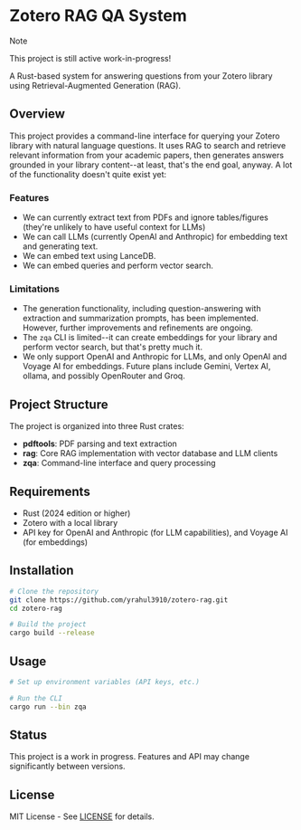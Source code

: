 # Zotero RAG QA System

> [!NOTE]
> This project is still active work-in-progress!

A Rust-based system for answering questions from your Zotero library using Retrieval-Augmented Generation (RAG).

## Overview

This project provides a command-line interface for querying your Zotero library with natural language questions. It uses RAG to search and retrieve relevant information from your academic papers, then generates answers grounded in your library content--at least, that's the end goal, anyway. A lot of the functionality doesn't quite exist yet: 

### Features

* We can currently extract text from PDFs and ignore tables/figures (they're unlikely to have useful context for LLMs)
* We can call LLMs (currently OpenAI and Anthropic) for embedding text and generating text.
* We can embed text using LanceDB.
* We can embed queries and perform vector search.

### Limitations

* The generation functionality, including question-answering with extraction and summarization prompts, has been implemented. However, further improvements and refinements are ongoing.
* The `zqa` CLI is limited--it can create embeddings for your library and perform vector search, but that's pretty much it.
* We only support OpenAI and Anthropic for LLMs, and only OpenAI and Voyage AI for embeddings. Future plans include Gemini, Vertex AI, ollama, and possibly OpenRouter and Groq.

## Project Structure

The project is organized into three Rust crates:

- **pdftools**: PDF parsing and text extraction
- **rag**: Core RAG implementation with vector database and LLM clients
- **zqa**: Command-line interface and query processing

## Requirements

- Rust (2024 edition or higher)
- Zotero with a local library
- API key for OpenAI and Anthropic (for LLM capabilities), and Voyage AI (for embeddings)

## Installation

```bash
# Clone the repository
git clone https://github.com/yrahul3910/zotero-rag.git
cd zotero-rag

# Build the project
cargo build --release
```

## Usage

```bash
# Set up environment variables (API keys, etc.)

# Run the CLI
cargo run --bin zqa
```

## Status

This project is a work in progress. Features and API may change significantly between versions.

## License

MIT License - See [LICENSE](LICENSE) for details.
